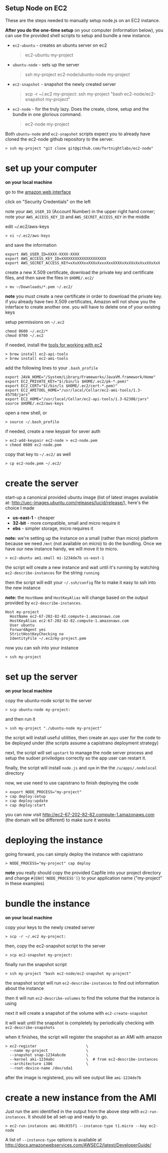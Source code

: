 Setup Node on EC2
-----------------

These are the steps needed to manually setup node.js on an EC2 instance.

**After you do the one-time setup** on your computer (information below),
you can use the provided shell scripts to setup and bundle a new
instance.

* `ec2-ubuntu` - creates an ubuntu server on ec2

    > ec2-ubuntu my-project

* `ubuntu-node` - sets up the server

    > ssh my-project ec2-node/ubuntu-node my-project

* `ec2-snapshot` - snapshot the newly created server

    > scp -r ~/.ec2 my-project:
    > ssh my-project "bash ec2-node/ec2-snapshot my-project"

* `ec2-node` - for the truly lazy. Does the create, clone, setup and the
  bundle in one glorious command.

    > ec2-node my-project

Both `ubuntu-node` and `ec2-snapshot` scripts expect you to already have
cloned the ec2-node github repository to the server.

    > ssh my-project "git clone git@github.com/fortnightlabs/ec2-node"

set up your computer
====================

**on your local machine**

go to the [amazon web
interface](https://aws-portal.amazon.com/gp/aws/developer/account/index.html)

click on "Security Credentials" on the left

note your `AWS_USER_ID` (Account Number) in the upper right hand
corner; note your `AWS_ACCESS_KEY_ID` and `AWS_SECRET_ACCESS_KEY` in the
middle

edit ~/.ec2/aws-keys

    > vi ~/.ec2/aws-keys

and save the information

    export AWS_USER_ID=XXXX-XXXX-XXXX
    export AWS_ACCESS_KEY_ID=XXXXXXXXXXXXXXXXXXXX
    export AWS_SECRET_ACCESS_KEY=xXxXXXxxXXXxXxxxXxxXXXXxXxXXxXxXxxXXxXxX

create a new X.509 certificate, download the private key and certificate
files, and then save the files in `$HOME/.ec2/`

    > mv ~/Downloads/*.pem ~/.ec2/

**note** you must create a new certificate in order to download the
private key. if you already have two X.509 certificates, Amazon will
not show you the interface to create another one. you will have to
delete one of your existing keys

setup permissions on `~/.ec2`

    chmod 0600 ~/.ec2/*
    chmod 0700 ~/.ec2

if needed, install the [tools for working with
ec2](http://developer.amazonwebservices.com/connect/entry.jspa?externalID=351)

    > brew install ec2-api-tools
    > brew install ec2-ami-tools

add the following lines to your `.bash_profile`

    export JAVA_HOME="/System/Library/Frameworks/JavaVM.framework/Home"
    export EC2_PRIVATE_KEY="$(/bin/ls $HOME/.ec2/pk-*.pem)"
    export EC2_CERT="$(/bin/ls $HOME/.ec2/cert-*.pem)"
    export EC2_AMITOOL_HOME="/usr/local/Cellar/ec2-ami-tools/1.3-45758/jars"
    export EC2_HOME="/usr/local/Cellar/ec2-api-tools/1.3-62308/jars"
    source $HOME/.ec2/aws-keys

open a new shell, or

    > source ~/.bash_profile

if needed, create a new keypair for sever auth

    > ec2-add-keypair ec2-node > ec2-node.pem
    > chmod 0600 ec2-node.pem

copy that key to `~/.ec2/` as well

    > cp ec2-node.pem ~/.ec2/

create the server
=================

start-up a canonical provided ubuntu image (list of latest images
available at: <http://uec-images.ubuntu.com/releases/lucid/release/>),
here's the choice I made

* **us-east-1** - cheaper
* **32-bit** - more compatible, small and micro require it
* **ebs** - simpler storage, micro requires it

**note:** we're setting up the instance on a small (rather than micro)
platform because we need `/mnt` (not available on micro) to do the
bundling.  Once we have our new instance handy, we will move it to micro.

    > ec2-ubuntu am1.small mi-1234de7b us-east-1

the script will create a new instance and wait until it's running by
watching `ec2-describe-instances` for the string `running`

then the script will edit your `~/.ssh/config` file to make it easy to ssh
into the new instance

**note:** the `HostName` and `HostKeyAlias` will change based on the
output provided by `ec2-describe-instances`.

    Host my-project
      HostName ec2-67-202-82-82.compute-1.amazonaws.com
      HostKeyAlias ec2-67-202-82-82.compute-1.amazonaws.com
      User ubuntu
      ForwardAgent yes
      StrictHostKeyChecking no
      IdentityFile ~/.ec2/my-project.pem

now you can ssh into your instance

    > ssh my-project

set up the server
=================

**on your local machine**

copy the ubuntu-node script to the server

    > scp ubuntu-node my-project:

and then run it

    > ssh my-project "./ubuntu-node my-project"

the script will install useful utilities, then create an `apps` user for
the code to be deployed under (the scripts assume a capistrano
deployment strategy)

next, the script will set `upstart` to manage the node server process
and setup the sudoer priviledges correctly so the app user can restart
it.

finally, the script will install `node.js` and `npm` in the the
`/u/apps/.nodelocal` directory

now, we use need to use capistrano to finish deploying the code

    > export NODE_PROCESS="my-project"
    > cap deploy:setup
    > cap deploy:update
    > cap deploy:start

you can now visit <http://ec2-67-202-82-82.compute-1.amazonaws.com> (the
domain will be different) to make sure it works

deploying the instance
======================

going forward, you can simply deploy the instance with capistrano

    > NODE_PROCESS="my-project" cap deploy

**note** you really should copy the provided Capfile into your project
directory and change `#{ENV['NODE_PROCESS']}` to your application name
("my-project" in these examples)

bundle the instance
===================

**on your local machine**

copy your keys to the newly created server

    > scp -r ~/.ec2 my-project:

then, copy the ec2-snapshot script to the server

    > scp ec2-snapshot my-project:

finally run the snapshot script

    > ssh my-project "bash ec2-node/ec2-snapshot my-project"

the snapshot script will run `ec2-describe-instances` to find out
information about the instance

then it will run `ec2-describe-volumes` to find the volume that the
instance is using

next it will create a snapshot of the volume with `ec2-create-snapshot`

it will wait until the snapshot is completely by periodically checking
with `ec2-describe-snapshots`

when it finishes, the script will register the snapshot as an AMI with
amazon

    > ec2-register                      \
      --name my-project                 \
      --snapshot snap-1234abcde         \
      --kernel aki-1234abc              \  # from ec2-describe-instances
      --architecture i386               \
      --root-device-name /dev/sda1

after the image is registered, you will see output like `ami-1234de7b`

create a new instance from the AMI
==================================

Just run the ami identified in the output from the above step with
`ec2-run-instances`.  It should be all set-up and ready to go.

    > ec2-run-instances ami-98c035f1 --instance-type t1.micro --key ec2-node

A list of `--instance-type` options is available at
<http://docs.amazonwebservices.com/AWSEC2/latest/DeveloperGuide/>
